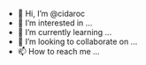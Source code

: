 - 👋 Hi, I’m @cidaroc
- 👀 I’m interested in ...
- 🌱 I’m currently learning ...
- 💞️ I’m looking to collaborate on ...
- 📫 How to reach me ...

<!---
cidaroc/cidaroc is a ✨ special ✨ repository because its `README.md` (this file) appears on your GitHub profile.
You can click the Preview link to take a look at your changes.
--->
